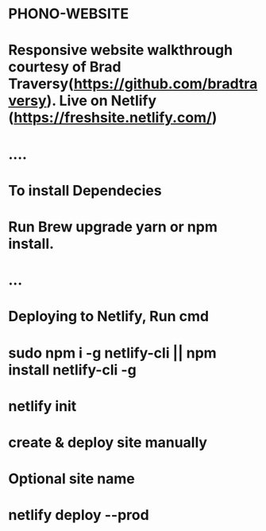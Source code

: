 # PHONO-WEBSITE

# Responsive website walkthrough courtesy of Brad Traversy(https://github.com/bradtraversy). Live on Netlify (https://freshsite.netlify.com/)
# ....
# To install Dependecies
# Run Brew upgrade yarn or npm install.

# ...

# Deploying to Netlify, Run cmd 
# sudo npm i -g netlify-cli || npm install netlify-cli -g
# netlify init 
# create & deploy site manually
# Optional site name
# netlify deploy --prod


